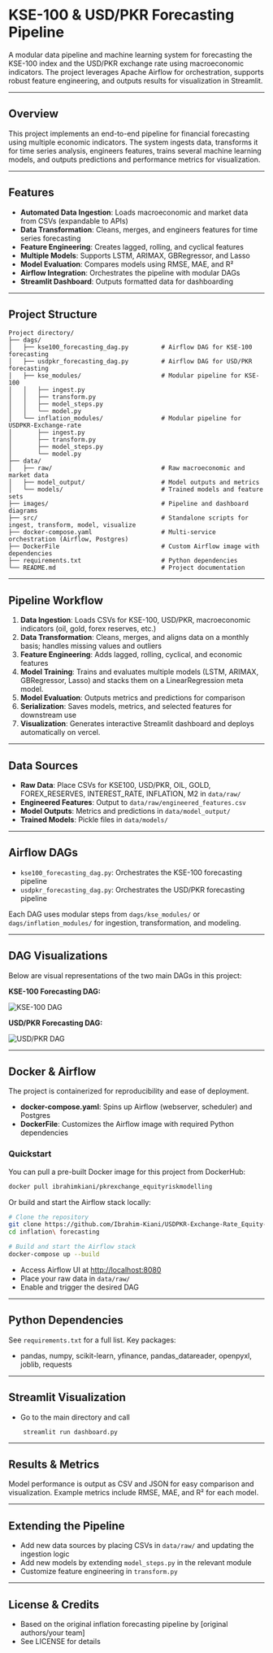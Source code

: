 # KSE-100 & USD/PKR Forecasting Pipeline

A modular data pipeline and machine learning system for forecasting the KSE-100 index and the USD/PKR exchange rate using macroeconomic indicators. The project leverages Apache Airflow for orchestration, supports robust feature engineering, and outputs results for visualization in Streamlit.

---

## Overview

This project implements an end-to-end pipeline for financial forecasting using multiple economic indicators. The system ingests data, transforms it for time series analysis, engineers features, trains several machine learning models, and outputs predictions and performance metrics for visualization.

---

## Features

- **Automated Data Ingestion**: Loads macroeconomic and market data from CSVs (expandable to APIs)
- **Data Transformation**: Cleans, merges, and engineers features for time series forecasting
- **Feature Engineering**: Creates lagged, rolling, and cyclical features
- **Multiple Models**: Supports LSTM, ARIMAX, GBRegressor, and Lasso
- **Model Evaluation**: Compares models using RMSE, MAE, and R²
- **Airflow Integration**: Orchestrates the pipeline with modular DAGs
- **Streamlit Dashboard**: Outputs formatted data for dashboarding

---

## Project Structure

```
Project directory/
├── dags/
│   ├── kse100_forecasting_dag.py         # Airflow DAG for KSE-100 forecasting
│   ├── usdpkr_forecasting_dag.py         # Airflow DAG for USD/PKR forecasting
│   ├── kse_modules/                      # Modular pipeline for KSE-100
│   │   ├── ingest.py
│   │   ├── transform.py
│   │   ├── model_steps.py
│   │   └── model.py
│   └── inflation_modules/                # Modular pipeline for USDPKR-Exchange-rate 
│       ├── ingest.py
│       ├── transform.py
│       ├── model_steps.py
│       └── model.py
├── data/
│   ├── raw/                              # Raw macroeconomic and market data
│   ├── model_output/                     # Model outputs and metrics
│   └── models/                           # Trained models and feature sets
├── images/                               # Pipeline and dashboard diagrams
├── src/                                  # Standalone scripts for ingest, transform, model, visualize
├── docker-compose.yaml                   # Multi-service orchestration (Airflow, Postgres)
├── DockerFile                            # Custom Airflow image with dependencies
├── requirements.txt                      # Python dependencies
└── README.md                             # Project documentation
```

---

## Pipeline Workflow

1. **Data Ingestion**: Loads CSVs for KSE-100, USD/PKR, macroeconomic indicators (oil, gold, forex reserves, etc.)
2. **Data Transformation**: Cleans, merges, and aligns data on a monthly basis; handles missing values and outliers
3. **Feature Engineering**: Adds lagged, rolling, cyclical, and economic features
4. **Model Training**: Trains and evaluates multiple models (LSTM, ARIMAX, GBRegressor, Lasso) and stacks them on a LinearRegression meta model.
5. **Model Evaluation**: Outputs metrics and predictions for comparison
6. **Serialization**: Saves models, metrics, and selected features for downstream use
7. **Visualization**: Generates interactive Streamlit dashboard and deploys automatically on vercel. 

---

## Data Sources

- **Raw Data**: Place CSVs for KSE100, USD/PKR, OIL, GOLD, FOREX_RESERVES, INTEREST_RATE, INFLATION, M2 in `data/raw/`
- **Engineered Features**: Output to `data/raw/engineered_features.csv`
- **Model Outputs**: Metrics and predictions in `data/model_output/`
- **Trained Models**: Pickle files in `data/models/`

---

## Airflow DAGs

- `kse100_forecasting_dag.py`: Orchestrates the KSE-100 forecasting pipeline
- `usdpkr_forecasting_dag.py`: Orchestrates the USD/PKR forecasting pipeline

Each DAG uses modular steps from `dags/kse_modules/` or `dags/inflation_modules/` for ingestion, transformation, and modeling.

---

## DAG Visualizations

Below are visual representations of the two main DAGs in this project:

**KSE-100 Forecasting DAG:**

![KSE-100 DAG](kse.png)

**USD/PKR Forecasting DAG:**

![USD/PKR DAG](usd.png)

---

## Docker & Airflow

The project is containerized for reproducibility and ease of deployment.

- **docker-compose.yaml**: Spins up Airflow (webserver, scheduler) and Postgres
- **DockerFile**: Customizes the Airflow image with required Python dependencies

### Quickstart

You can pull a pre-built Docker image for this project from DockerHub:

```bash
docker pull ibrahimkiani/pkrexchange_equityriskmodelling
```

Or build and start the Airflow stack locally:

```bash
# Clone the repository
git clone https://github.com/Ibrahim-Kiani/USDPKR-Exchange-Rate_Equity-Risk-Platform.git
cd inflation\ forecasting

# Build and start the Airflow stack
docker-compose up --build
```

- Access Airflow UI at [http://localhost:8080](http://localhost:8080)
- Place your raw data in `data/raw/`
- Enable and trigger the desired DAG

---

## Python Dependencies

See `requirements.txt` for a full list. Key packages:
- pandas, numpy, scikit-learn, yfinance, pandas_datareader, openpyxl, joblib, requests

---

## Streamlit Visualization

- Go to the main directory and call
```
    streamlit run dashboard.py
```

---

## Results & Metrics

Model performance is output as CSV and JSON for easy comparison and visualization. Example metrics include RMSE, MAE, and R² for each model.

---

## Extending the Pipeline

- Add new data sources by placing CSVs in `data/raw/` and updating the ingestion logic
- Add new models by extending `model_steps.py` in the relevant module
- Customize feature engineering in `transform.py`

---

## License & Credits

- Based on the original inflation forecasting pipeline by [original authors/your team]
- See LICENSE for details
